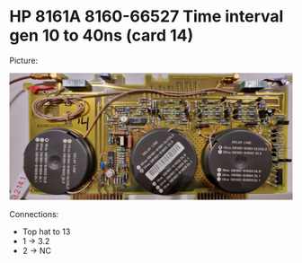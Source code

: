 # HP 8161A 8160-66527 Time interval gen 10 to 40ns (card 14)

Picture:

![](./attachments/14-66527.jpg)

Connections:

- Top hat to 13
- 1 → 3.2
- 2 → NC